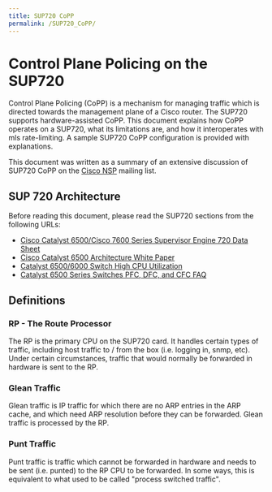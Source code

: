 ```yaml
---
title: SUP720 CoPP
permalink: /SUP720_CoPP/
---
```


Control Plane Policing on the SUP720
====================================

Control Plane Policing (CoPP) is a mechanism for managing traffic which is directed towards the management plane of a Cisco router. The SUP720 supports hardware-assisted CoPP. This document explains how CoPP operates on a SUP720, what its limitations are, and how it interoperates with mls rate-limiting. A sample SUP720 CoPP configuration is provided with explanations.

This document was written as a summary of an extensive discussion of SUP720 CoPP on the [Cisco NSP](https://puck.nether.net/mailman/listinfo/cisco-nsp) mailing list.

SUP 720 Architecture
--------------------

Before reading this document, please read the SUP720 sections from the following URLs:

-   [Cisco Catalyst 6500/Cisco 7600 Series Supervisor Engine 720 Data Sheet](http://www.cisco.com/en/US/prod/collateral/switches/ps5718/ps708/product_data_sheet09186a0080159856_ps2797_Products_Data_Sheet.html)
-   [Cisco Catalyst 6500 Architecture White Paper](http://www.cisco.com/en/US/prod/collateral/switches/ps5718/ps708/prod_white_paper0900aecd80673385.html)
-   [Catalyst 6500/6000 Switch High CPU Utilization](http://www.cisco.com/en/US/products/hw/switches/ps708/products_tech_note09186a00804916e0.shtml)
-   [Catalyst 6500 Series Switches PFC, DFC, and CFC FAQ](http://www.cisco.com/en/US/products/hw/switches/ps708/products_qanda_item09186a00809a7673.shtml)

Definitions
-----------

### RP - The Route Processor

The RP is the primary CPU on the SUP720 card. It handles certain types of traffic, including host traffic to / from the box (i.e. logging in, snmp, etc). Under certain circumstances, traffic that would normally be forwarded in hardware is sent to the RP.

### Glean Traffic

Glean traffic is IP traffic for which there are no ARP entries in the ARP cache, and which need ARP resolution before they can be forwarded. Glean traffic is processed by the RP.

### Punt Traffic

Punt traffic is traffic which cannot be forwarded in hardware and needs to be sent (i.e. punted) to the RP CPU to be forwarded. In some ways, this is equivalent to what used to be called "process switched traffic".